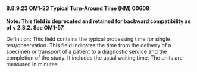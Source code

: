 #### 8.8.9.23 OM1-23 Typical Turn-Around Time (NM) 00608

**Note: This field is deprecated and retained for backward compatibility as of v 2.8.2. See OM1-57.**

Definition: This field contains the typical processing time for single test/observation. This field indicates the time from the delivery of a specimen or transport of a patient to a diagnostic service and the completion of the study. It includes the usual waiting time. The units are measured in minutes.
